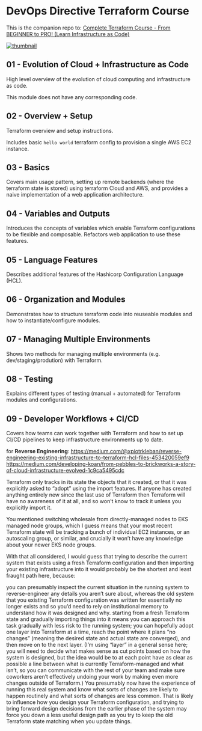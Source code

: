 # DevOps Directive Terraform Course

This is the companion repo to: [Complete Terraform Course - From BEGINNER to PRO! (Learn Infrastructure as Code)](https://www.youtube.com/watch?v=7xngnjfIlK4)

[![thumbnail](https://user-images.githubusercontent.com/1320389/154354937-98533608-2f42-44c1-8110-87f7e3f45085.jpeg)](https://www.youtube.com/watch?v=7xngnjfIlK4)

## 01 - Evolution of Cloud + Infrastructure as Code

High level overview of the evolution of cloud computing and infrastructure as code.

This module does not have any corresponding code.

## 02 - Overview + Setup

Terraform overview and setup instructions.

Includes basic `hello world` terraform config to provision a single AWS EC2 instance.

## 03 - Basics

Covers main usage pattern, setting up remote backends (where the terraform state is stored) using terraform Cloud and AWS, and provides a naive implementation of a web application architecture.

## 04 - Variables and Outputs

Introduces the concepts of variables which enable Terraform configurations to be flexible and composable. Refactors web application to use these features.

## 05 - Language Features

Describes additional features of the Hashicorp Configuration Language (HCL).

## 06 - Organization and Modules

Demonstrates how to structure terraform code into reuseable modules and how to instantiate/configure modules.

## 07 - Managing Multiple Environments

Shows two methods for managing multiple environments (e.g. dev/staging/prodution) with Terraform.

## 08 - Testing

Explains different types of testing (manual + automated) for Terraform modules and configurations.

## 09 - Developer Workflows + CI/CD

Covers how teams can work together with Terraform and how to set up CI/CD pipelines to keep infrastructure environments up to date.

for **Reverse Engineering**: https://medium.com/@xpiotrkleban/reverse-engineering-existing-infrastructure-to-terraform-hcl-files-453420059ef9 
https://medium.com/developing-koan/from-pebbles-to-brickworks-a-story-of-cloud-infrastructure-evolved-1c9ca5495cdc

Terraform only tracks in its state the objects that it created, or that it was explicitly asked to “adopt” using the import features. If anyone has created anything entirely new since the last use of Terraform then Terraform will have no awareness of it at all, and so won’t know to track it unless you explicitly import it.

You mentioned switching wholesale from directly-managed nodes to EKS managed node groups, which I guess means that your most recent Terraform state will be tracking a bunch of individual EC2 instances, or an autoscaling group, or similar, and crucially it won’t have any knowledge about your newer EKS node groups.

With that all considered, I would guess that trying to describe the current system that exists using a fresh Terraform configuration and then importing your existing infrastructure into it would probably be the shortest and least fraught path here, because:

you can presumably inspect the current situation in the running system to reverse-engineer any details you aren’t sure about, whereas the old system that you existing Terraform configuration was written for essentially no longer exists and so you’d need to rely on institutional memory to understand how it was designed and why.
starting from a fresh Terraform state and gradually importing things into it means you can approach this task gradually with less risk to the running system; you can hopefully adopt one layer into Terraform at a time, reach the point where it plans “no changes” (meaning the desired state and actual state are converged), and then move on to the next layer. (I’m using “layer” in a general sense here; you will need to decide what makes sense as cut points based on how the system is designed, but the idea would be to at each point have as clear as possible a line between what is currently Terraform-managed and what isn’t, so you can communicate with the rest of your team and make sure coworkers aren’t effectively undoing your work by making even more changes outside of Terraform.)
You presumably now have the experience of running this real system and know what sorts of changes are likely to happen routinely and what sorts of changes are less common. That is likely to influence how you design your Terraform configuration, and trying to bring forward design decisions from the earlier phase of the system may force you down a less useful design path as you try to keep the old Terraform state matching when you update things.
